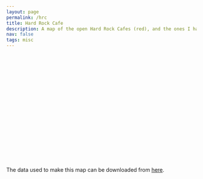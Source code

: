 ```yaml
---
layout: page
permalink: /hrc
title: Hard Rock Cafe
description: A map of the open Hard Rock Cafes (red), and the ones I have visited (green).
nav: false
tags: misc
---
```


<html>
<head>
  <!-- Leaflet CSS -->
  <link
    rel="stylesheet"
    href="https://unpkg.com/leaflet@1.9.4/dist/leaflet.css"
    crossorigin=""
  />
  <style>
    #map {
  width: 100%;
  aspect-ratio: 16/9;   /* or 4/3, 2/1, whatever “shape” you like */
  height: auto;         /* lets the browser compute height from width */
}
  </style>
</head>
<body>

<div id="map"></div>

<!-- Leaflet JS -->
<script
  src="https://unpkg.com/leaflet@1.9.4/dist/leaflet.js"
  crossorigin=""
></script>
<!-- Papa Parse for CSV loading -->
<script src="https://cdn.jsdelivr.net/npm/papaparse@5.4.1/papaparse.min.js"></script>

<script>
// initialize map
const map = L.map('map').setView([20, 0], 2);
L.tileLayer('https://{s}.tile.openstreetmap.org/{z}/{x}/{y}.png', {
  attribution: '&copy; OpenStreetMap contributors'
}).addTo(map);

// custom marker icons from leaflet-color-markers
const greenIcon = new L.Icon({
  iconUrl:  'https://raw.githubusercontent.com/pointhi/leaflet-color-markers/master/img/marker-icon-green.png',
  shadowUrl:'https://unpkg.com/leaflet@1.9.4/dist/images/marker-shadow.png',
  iconSize: [25, 41],
  iconAnchor: [12, 41],
  popupAnchor: [1, -34],
  shadowSize: [41, 41]
});
const redIcon = new L.Icon({
  iconUrl:  'https://raw.githubusercontent.com/pointhi/leaflet-color-markers/master/img/marker-icon-red.png',
  shadowUrl:'https://unpkg.com/leaflet@1.9.4/dist/images/marker-shadow.png',
  iconSize: [25, 41],
  iconAnchor: [12, 41],
  popupAnchor: [1, -34],
  shadowSize: [41, 41]
});

// load and parse the CSV
Papa.parse('/assets/files/hard_rock_cafe_list.csv', {
  download: true,
  header: true,
  complete: results => {
    results.data.forEach(row => {
      const lat = parseFloat(row.Latitude);
      const lng = parseFloat(row.Longitude);
      if (isNaN(lat) || isNaN(lng)) return;

      const visited = (row.Visited || '').trim().toUpperCase() === 'Y';
      const icon = visited ? greenIcon : redIcon;

      L.marker([lat, lng], { icon })
        .addTo(map)
        .bindPopup(
          `<strong>${row.Name}</strong><br>` +
          `${row.City}, ${row.Country}<br>` +
          `Visited: ${visited ? 'Yes' : 'No'}`
        );
    });
  }
});
</script>

</body>
</html>

The data used to make this map can be downloaded from [here]('../assets/files/hard_rock_cafe_list.csv').
